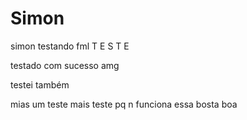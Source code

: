 # Simon

simon testando fml T E S T E

testado com sucesso amg

testei também

mias um teste
mais teste pq n funciona essa bosta
boa
